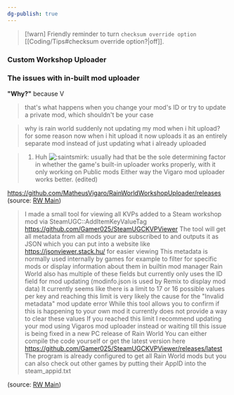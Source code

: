 ```yaml
---
dg-publish: true
---
```

> [!warn] Friendly reminder to turn `checksum override option` [[Coding/Tips#checksum override option?|off]].
### Custom Workshop Uploader

### The issues with in-built mod uploader
**"Why?"**
 because V

> that's what happens when you change your mod's ID
> or try to update a private mod, which shouldn't be your case

> why is rain world suddenly not updating my mod when i hit upload? for some reason now when i hit upload it now uploads it as an entirely separate mod instead of just updating what i already uploaded

> 1. Huh ![:saintsmirk:](https://cdn.discordapp.com/emojis/951914063720513596.webp?size=44) usually had that be the sole determining factor in whether the game's built-in uploader works properly, with it only working on Public mods Either way the Vigaro mod uploader works better. (edited)

https://github.com/MatheusVigaro/RainWorldWorkshopUploader/releases
(source: [RW Main](https://discord.com/channels/291184728944410624/838185248981385256/1080334872364732526))

> I made a small tool for viewing all KVPs added to a Steam workshop mod via SteamUGC::AddItemKeyValueTag
> https://github.com/Gamer025/SteamUGCKVPViewer
> The tool will get all metadata from all mods your are subscribed to and outputs it as JSON which you can put into a website like https://jsonviewer.stack.hu/ for easier viewing
> This metadata is normally used internally by games for example to filter for specific mods or display information about them in builtin mod manager 
> Rain World also has multiple of these fields but currently only uses the ID field for mod updating (modinfo.json is used by Remix to display mod data)
> It currently seems like there is a limit to 17 or 16 possible values per key and reaching this limit is very likely the cause for the "Invalid metadata" mod update error
> While this tool allows you to confirm if this is happening to your own mod it currently does not provide a way to clear these values
> If you reached this limit I recommend updating your mod using Vigaros mod uploader instead or waiting till this issue is being fixed in a new PC release of Rain World
> You can either compile the code yourself or get the latest version here https://github.com/Gamer025/SteamUGCKVPViewer/releases/latest
> The program is already configured to get all Rain World mods but you can also check out other games by putting their AppID into the steam_appid.txt

(source: [RW Main](https://discord.com/channels/291184728944410624/838185248981385256/1147616659624964148))
